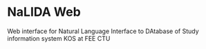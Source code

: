 NaLIDA Web
=========

Web interface for Natural Language Interface to DAtabase of Study information system KOS at FEE CTU
